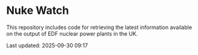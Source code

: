 # Nuke Watch

This repository includes code for retrieving the latest information available on the output of EDF nuclear power plants in the UK.

Last updated: 2025-09-30 09:17